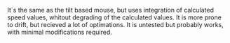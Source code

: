 It´s the same as the tilt based mouse, but uses integration of calculated speed values, whitout degrading of the calculated values. It is more prone to drift, but recieved a lot of optimations.
It is untested but probably works, with minimal modifications required.
